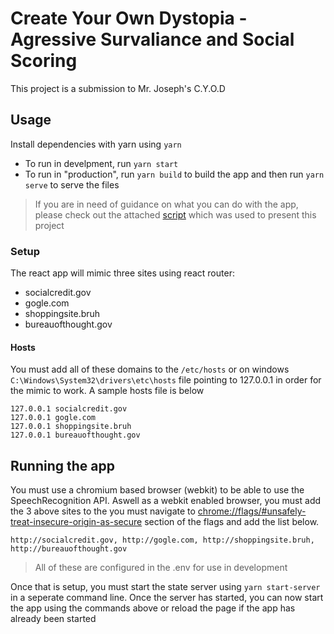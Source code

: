 # Create Your Own Dystopia - Agressive Survaliance and Social Scoring
This project is a submission to Mr. Joseph's C.Y.O.D 

## Usage
Install dependencies with yarn using `yarn`
- To run in develpment, run `yarn start`
- To run in "production", run `yarn build` to build the app and then run `yarn serve` to serve the files

> If you are in need of guidance on what you can do with the app, please check out the attached [script](SCRIPT.md) which was used
to present this project

### Setup
The react app will mimic three sites using react router:
- socialcredit.gov
- gogle.com
- shoppingsite.bruh
- bureauofthought.gov

#### Hosts
You must add all of these domains to the `/etc/hosts` or on windows `C:\Windows\System32\drivers\etc\hosts` file pointing to 127.0.0.1
in order for the mimic to work. A sample hosts file is below
```hosts
127.0.0.1 socialcredit.gov
127.0.0.1 gogle.com
127.0.0.1 shoppingsite.bruh
127.0.0.1 bureauofthought.gov
```

## Running the app
You must use a chromium based browser (webkit) to be able to use the SpeechRecognition API.
Aswell as a webkit enabled browser, you must add the 3 above sites to the you must navigate to
[chrome://flags/#unsafely-treat-insecure-origin-as-secure](chrome://flags/#unsafely-treat-insecure-origin-as-secure)
section of the flags and add the list below.
```
http://socialcredit.gov, http://gogle.com, http://shoppingsite.bruh, http://bureauofthought.gov
```

> All of these are configured in the .env for use in development

Once that is setup, you must start the state server using `yarn start-server` in a seperate command line. Once the server has started, you can now start the app
using the commands above or reload the page if the app has already been started